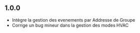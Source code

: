 ## 1.0.0 
- Intègre la gestion des evenements par Addresse de Groupe
- Corrige un bug mineur dans la gestion des modes HVAC
